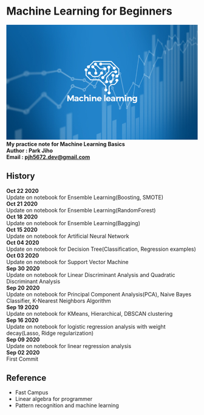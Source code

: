 # Machine Learning for Beginners   

![](./images/ML01.jpg)  
**My practice note for Machine Learning Basics**  
**Author : Park Jiho**  
**Email : pjh5672.dev@gmail.com**   

## History  
**Oct 22 2020**  
Update on notebook for Ensemble Learning(Boosting, SMOTE)   
**Oct 21 2020**  
Update on notebook for Ensemble Learning(RandomForest)   
**Oct 18 2020**  
Update on notebook for Ensemble Learning(Bagging)   
**Oct 15 2020**  
Update on notebook for Artificial Neural Network  
**Oct 04 2020**  
Update on notebook for Decision Tree(Classification, Regression examples)      
**Oct 03 2020**  
Update on notebook for Support Vector Machine    
**Sep 30 2020**  
Update on notebook for Linear Discriminant Analysis and Quadratic Discriminant Analysis    
**Sep 20 2020**  
Update on notebook for Principal Component Analysis(PCA), Naive Bayes Classifier, K-Nearest Neighbors Algorithm    
**Sep 19 2020**  
Update on notebook for KMeans, Hierarchical, DBSCAN clustering    
**Sep 16 2020**  
Update on notebook for logistic regression analysis with weight decay(Lasso, Ridge regularization)   
**Sep 09 2020**  
Update on notebook for linear regression analysis   
**Sep 02 2020**  
First Commit    


## Reference
 - Fast Campus
 - Linear algebra for programmer
 - Pattern recognition and machine learning